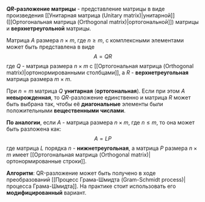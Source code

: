 **$QR$-разложение матрицы** - представление матрицы в виде произведения [[Унитарная матрица (Unitary matrix)|унитарной]] ([[Ортогональная матрица (Orthogonal matrix)|ортогональной]]) матрицы и **верхнетреугольной** матрицы.

Матрица $A$ размера $n\times m$, где $n\geq m$, с комплексными элементами может быть представлена в виде$$A=QR$$где $Q$ - матрица размера $n\times m$ с [[Ортогональная матрица (Orthogonal matrix)|ортонормированными столбцами]], а $R$ - **верхнетреугольная** матрица размера $m\times m$. 

При $n=m$ матрица $Q$ **унитарная** (**ортогональная**). Если при этом $A$ **невырожденная**, то $QR$-разложение единственно и матрица $R$ может быть выбрана так, чтобы её **диагональные** элементы были положительными **вещественными числами**.

**По аналогии**, если $A$ - матрица размера $n\times m$, где $n\leq m$, то она может быть разложена как:$$A=LP$$где матрица $L$ порядка $n$ - **нижнетреугольная**, а матрица $P$ размера $n\times m$ имеет [[Ортогональная матрица (Orthogonal matrix)|ортонормированные строки]].

**Алгоритм**: QR-разложение может быть получено в ходе преобразований [[Процесс Грама-Шмидта (Gram-Schmidt process)|процесса Грама-Шмидта]]. На практике стоит использовать его **модифицированный** вариант.
